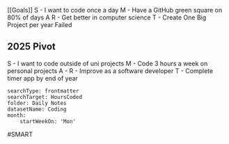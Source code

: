 [[Goals]]
S - I want to code once a day
M - Have a GitHub green square on 80% of days
A 
R - Get better in computer science
T - Create One Big Project per year
Failed
## 2025 Pivot
S - I want to code outside of uni projects
M - Code 3 hours a week on personal projects
A - 
R - Improve as a software developer
T - Complete timer app by end of year

```tracker
searchType: frontmatter
searchTarget: HoursCoded
folder: Daily Notes
datasetName: Coding
month:
	startWeekOn: 'Mon'
```

#SMART 